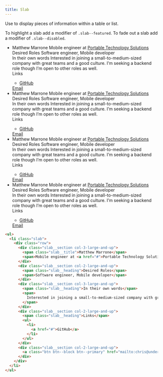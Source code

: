 ```yaml
---
title: Slab
---
```


Use to display pieces of information within a table or list.

To highlight a slab add a modifier of `.slab--featured`. To fade out a slab add a modifier of `.slab--disabled`.

<ul>
  <li class="slab">
    <div class="row">
      <div class="slab__section col-3-large-and-up">
        <span class="slab__title">Matthew Marrone</span>
        <span>Mobile engineer at <a href="#">Portable Technology Solutions</a></span>
      </div>
      <div class="slab__section col-2-large-and-up">
        <span class="slab__heading">Desired Roles</span>
        <span>Software engineer, Mobile developer</span>
      </div>
      <div class="slab__section col-3-large-and-up">
        <span class="slab__heading">In their own words</span>
        <span>
          Interested in joining a small-to-medium-sized company with great teams and a good culture. I’m seeking a backend role though I’m open to other roles as well.
        </span>
      </div>
      <div class="slab__section col-2-large-and-up">
        <span class="slab__heading">Links</span>
        <ul>
          <li>
            <a href="#">GitHub</a>
          </li>
        </ul>
      </div>
      <div class="slab__section col-2-large-and-up">
        <a class="btn btn--block btn--primary" href="mailto:chris@underdog.io">Email</a>
      </div>
    </div>
  </li>
  <li class="slab">
    <div class="row">
      <div class="slab__section col-3-large-and-up">
        <span class="slab__title">Matthew Marrone</span>
        <span>Mobile engineer at <a href="#">Portable Technology Solutions</a></span>
      </div>
      <div class="slab__section col-2-large-and-up">
        <span class="slab__heading">Desired Roles</span>
        <span>Software engineer, Mobile developer</span>
      </div>
      <div class="slab__section col-3-large-and-up">
        <span class="slab__heading">In their own words</span>
        <span>
          Interested in joining a small-to-medium-sized company with great teams and a good culture. I’m seeking a backend role though I’m open to other roles as well.
        </span>
      </div>
      <div class="slab__section col-2-large-and-up">
        <span class="slab__heading">Links</span>
        <ul>
          <li>
            <a href="#">GitHub</a>
          </li>
        </ul>
      </div>
      <div class="slab__section col-2-large-and-up">
        <a class="btn btn--block btn--primary" href="mailto:chris@underdog.io">Email</a>
      </div>
    </div>
  </li>
  <li class="slab slab--featured">
    <div class="row">
      <div class="slab__section col-3-large-and-up">
        <span class="slab__title">Matthew Marrone</span>
        <span>Mobile engineer at <a href="#">Portable Technology Solutions</a></span>
      </div>
      <div class="slab__section col-2-large-and-up">
        <span class="slab__heading">Desired Roles</span>
        <span>Software engineer, Mobile developer</span>
      </div>
      <div class="slab__section col-3-large-and-up">
        <span class="slab__heading">In their own words</span>
        <span>
          Interested in joining a small-to-medium-sized company with great teams and a good culture. I’m seeking a backend role though I’m open to other roles as well.
        </span>
      </div>
      <div class="slab__section col-2-large-and-up">
        <span class="slab__heading">Links</span>
        <ul>
          <li>
            <a href="#">GitHub</a>
          </li>
        </ul>
      </div>
      <div class="slab__section col-2-large-and-up">
        <a class="btn btn--block btn--primary" href="mailto:chris@underdog.io">Email</a>
      </div>
    </div>
  </li>
  <li class="slab slab--disabled">
    <div class="row">
      <div class="slab__section col-3-large-and-up">
        <span class="slab__title">Matthew Marrone</span>
        <span>Mobile engineer at <a href="#">Portable Technology Solutions</a></span>
      </div>
      <div class="slab__section col-2-large-and-up">
        <span class="slab__heading">Desired Roles</span>
        <span>Software engineer, Mobile developer</span>
      </div>
      <div class="slab__section col-3-large-and-up">
        <span class="slab__heading">In their own words</span>
        <span>
          Interested in joining a small-to-medium-sized company with great teams and a good culture. I’m seeking a backend role though I’m open to other roles as well.
        </span>
      </div>
      <div class="slab__section col-2-large-and-up">
        <span class="slab__heading">Links</span>
        <ul>
          <li>
            <a href="#">GitHub</a>
          </li>
        </ul>
      </div>
      <div class="slab__section col-2-large-and-up">
        <a class="btn btn--block btn--primary btn--disabled" href="mailto:chris@underdog.io">Email</a>
      </div>
    </div>
  </li>
</ul>

```html
<ul>
  <li class="slab">
    <div class="row">
      <div class="slab__section col-3-large-and-up">
        <span class="slab__title">Matthew Marrone</span>
        <span>Mobile engineer at <a href="#">Portable Technology Solutions</a></span>
      </div>
      <div class="slab__section col-2-large-and-up">
        <span class="slab__heading">Desired Roles</span>
        <span>Software engineer, Mobile developer</span>
      </div>
      <div class="slab__section col-3-large-and-up">
        <span class="slab__heading">In their own words</span>
        <span>
          Interested in joining a small-to-medium-sized company with great teams and a good culture. I’m seeking a backend role though I’m open to other roles as well.
        </span>
      </div>
      <div class="slab__section col-2-large-and-up">
        <span class="slab__heading">Links</span>
        <ul>
          <li>
            <a href="#">GitHub</a>
          </li>
        </ul>
      </div>
      <div class="slab__section col-2-large-and-up">
        <a class="btn btn--block btn--primary" href="mailto:chris@underdog.io">Email</a>
      </div>
    </div>
  </li>
</ul>
```
